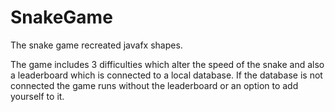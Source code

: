 # SnakeGame
The snake game recreated javafx shapes.

The game includes 3 difficulties which alter the speed of the snake and also a leaderboard which is connected to a local database. If the database is not connected
the game runs without the leaderboard or an option to add yourself to it.
